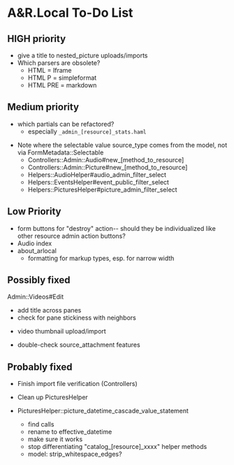 # A&R.Local To-Do List


## HIGH priority

- give a title to nested_picture uploads/imports
- Which parsers are obsolete?
  - HTML = Iframe
  - HTML P = simpleformat
  - HTML PRE = markdown


## Medium priority

- which partials can be refactored?
  - especially `_admin_[resource]_stats.haml`
  
+ Note where the selectable value source_type comes from the model, not via FormMetadata::Selectable
  - Controllers::Admin::Audio#new_[method_to_resource]
  - Controllers::Admin::Picture#new_[method_to_resource]
  - Helpers::AudioHelper#audio_admin_filter_select
  - Helpers::EventsHelper#event_public_filter_select
  - Helpers::PicturesHelper#picture_admin_filter_select


## Low Priority

  - form buttons for "destroy" action-- should they be individualized like other resource admin action buttons?
  - Audio index
  - about_arlocal
    - formatting for markup types, esp. for narrow width


## Possibly fixed

Admin::Videos#Edit
- add title across panes
- check for pane stickiness with neighbors

+ video thumbnail upload/import
- double-check source_attachment features


## Probably fixed

- Finish import file verification (Controllers)

- Clean up PicturesHelper

- PicturesHelper::picture_datetime_cascade_value_statement
  - find calls
  - rename to effective_datetime
  - make sure it works

  + stop differentiating "catalog_[resource]_xxxx" helper methods
  + model: strip_whitespace_edges?
